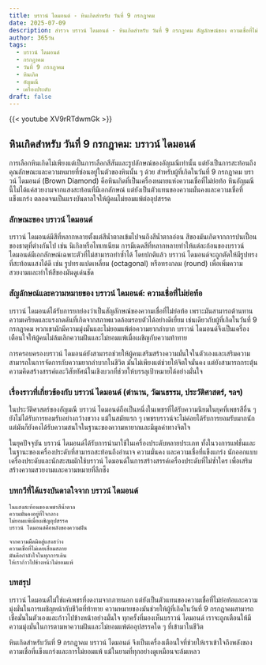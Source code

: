```yaml
---
title: บราวน์ ไดมอนด์ - หินเกิดสำหรับ วันที่ 9 กรกฎาคม
date: 2025-07-09
description: สำรวจ บราวน์ ไดมอนด์ - หินเกิดสำหรับ วันที่ 9 กรกฎาคม สัญลักษณ์ของ ความเชื่อที่ไม่ย่อท้อ มาเรียนรู้ความหมายลึกซึ้งของหินพิเศษนี้
author: 365วัน
tags:
  - บราวน์ ไดมอนด์
  - กรกฎาคม
  - วันที่ 9 กรกฎาคม
  - หินเกิด
  - อัญมณี
  - เครื่องประดับ
draft: false
---
```


{{< youtube XV9rRTdwmGk >}}

## หินเกิดสำหรับ วันที่ 9 กรกฎาคม: บราวน์ ไดมอนด์

การเลือกหินเกิดไม่เพียงแต่เป็นการเลือกสีสันและรูปลักษณ์ของอัญมณีเท่านั้น แต่ยังเป็นการสะท้อนถึงคุณลักษณะและความหมายที่ซ่อนอยู่ในตัวของหินนั้น ๆ ด้วย สำหรับผู้ที่เกิดในวันที่ 9 กรกฎาคม บราวน์ ไดมอนด์ (Brown Diamond) คือหินเกิดที่เป็นเครื่องหมายแห่งความเชื่อที่ไม่ย่อท้อ หินอัญมณีนี้ไม่ได้แค่สวยงามจากแสงสะท้อนที่มีเอกลักษณ์ แต่ยังเป็นตัวแทนของความมั่นคงและความเชื่อที่แข็งแกร่ง ตลอดจนเป็นแรงบันดาลใจให้ผู้คนไม่ยอมแพ้ต่ออุปสรรค

### ลักษณะของ บราวน์ ไดมอนด์

บราวน์ ไดมอนด์มีสีที่หลากหลายตั้งแต่สีน้ำตาลเข้มไปจนถึงสีน้ำตาลอ่อน สีของมันเกิดจากการปนเปื้อนของธาตุที่ต่างกันไป เช่น นิเกิลหรือไทเทเนียม การมีเฉดสีที่หลากหลายทำให้แต่ละก้อนของบราวน์ ไดมอนด์มีเอกลักษณ์เฉพาะตัวที่ไม่สามารถทำซ้ำได้ โดยปกติแล้ว บราวน์ ไดมอนด์จะถูกตัดให้มีรูปทรงที่สะท้อนแสงได้ดี เช่น รูปทรงแปดเหลี่ยม (octagonal) หรือทรงกลม (round) เพื่อเพิ่มความสวยงามและทำให้สีของมันดูเด่นชัด

### สัญลักษณ์และความหมายของ บราวน์ ไดมอนด์: ความเชื่อที่ไม่ย่อท้อ

บราวน์ ไดมอนด์ได้รับการยกย่องว่าเป็นสัญลักษณ์ของความเชื่อที่ไม่ย่อท้อ เพราะมันสามารถต้านทานความเครียดและแรงกดดันที่เกิดจากสภาพแวดล้อมรอบตัวได้อย่างดีเยี่ยม เช่นเดียวกับผู้ที่เกิดในวันที่ 9 กรกฎาคม พวกเขามักมีความมุ่งมั่นและไม่ยอมแพ้ต่อความยากลำบาก บราวน์ ไดมอนด์จึงเป็นเครื่องเตือนใจให้ผู้คนไม่ล้มเลิกความฝันและไม่ยอมแพ้เมื่อเผชิญกับความท้าทาย

การครอบครองบราวน์ ไดมอนด์ยังสามารถช่วยให้ผู้คนเสริมสร้างความมั่นใจในตัวเองและเสริมความสามารถในการจัดการกับความยากลำบากในชีวิต มันไม่เพียงแต่ช่วยให้จิตใจมั่นคง แต่ยังสามารถกระตุ้นความคิดสร้างสรรค์และวิสัยทัศน์ในเชิงบวกที่ช่วยให้บรรลุเป้าหมายได้อย่างมั่นใจ

### เรื่องราวที่เกี่ยวข้องกับ บราวน์ ไดมอนด์ (ตำนาน, วัฒนธรรม, ประวัติศาสตร์, ฯลฯ)

ในประวัติศาสตร์ของอัญมณี บราวน์ ไดมอนด์ถือเป็นหนึ่งในเพชรที่ได้รับความนิยมในยุคที่เพชรสีอื่น ๆ ยังไม่ได้รับการยอมรับอย่างกว้างขวาง แม้ในสมัยแรก ๆ เพชรบราวน์จะไม่ค่อยได้รับการยอมรับมากนัก แต่มันก็ยังคงได้รับความสนใจในฐานะของความหายากและมีมูลค่าทางจิตใจ

ในยุคปัจจุบัน บราวน์ ไดมอนด์ได้รับการนำมาใช้ในเครื่องประดับหลายประเภท ทั้งในวงการแฟชั่นและในฐานะของเครื่องประดับที่สามารถสะท้อนถึงอำนาจ ความมั่นคง และความเชื่อที่แข็งแกร่ง นักออกแบบเครื่องประดับและนักสะสมมักใช้บราวน์ ไดมอนด์ในการสร้างสรรค์เครื่องประดับที่ไม่ซ้ำใคร เพื่อเสริมสร้างความสวยงามและความหมายที่ลึกซึ้ง

### บทกวีที่ได้แรงบันดาลใจจาก บราวน์ ไดมอนด์

```
ในแสงสะท้อนของเพชรสีน้ำตาล
ความมั่นคงอยู่ที่ใจกลาง
ไม่ยอมแพ้เมื่อเผชิญอุปสรรค
บราวน์ ไดมอนด์คือพลังของความฝัน

จากความมืดมิดสู่แสงสว่าง
ความเชื่อที่ไม่เคยเสื่อมสลาย
มันคือกำลังใจในทุกการเดิน
ให้เราก้าวไปข้างหน้าไม่ยอมแพ้
```

### บทสรุป

บราวน์ ไดมอนด์ไม่ใช่แค่เพชรที่งดงามจากภายนอก แต่ยังเป็นตัวแทนของความเชื่อที่ไม่ย่อท้อและความมุ่งมั่นในการเผชิญหน้ากับชีวิตที่ท้าทาย ความหมายของมันช่วยให้ผู้ที่เกิดในวันที่ 9 กรกฎาคมสามารถเชื่อมั่นในตัวเองและก้าวไปข้างหน้าอย่างมั่นใจ ทุกครั้งที่มองเห็นบราวน์ ไดมอนด์ เราจะถูกเตือนให้มีความมุ่งมั่นในการตามหาความฝันและไม่ยอมแพ้ต่ออุปสรรคใด ๆ ที่เข้ามาในชีวิต

หินเกิดสำหรับวันที่ 9 กรกฎาคม บราวน์ ไดมอนด์ จึงเป็นเครื่องเตือนใจที่ช่วยให้เราเข้าใจถึงพลังของความเชื่อที่แข็งแกร่งและการไม่ยอมแพ้ แม้ในยามที่ทุกอย่างดูเหมือนจะล้มเหลว